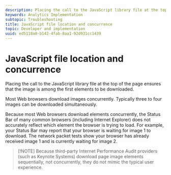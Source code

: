 ```yaml
---
description: Placing the call to the JavaScript library file at the top of the page ensures that the image is among the first elements to be downloaded.
keywords: Analytics Implementation
subtopic: Troubleshooting
title: JavaScript file location and concurrence
topic: Developer and implementation
uuid: ed5118a8-b142-4fab-8aa1-92d931cc1439
---
```


# JavaScript file location and concurrence

Placing the call to the JavaScript library file at the top of the page ensures that the image is among the first elements to be downloaded.

 Most Web browsers download images concurrently. Typically three to four images can be downloaded simultaneously.

Because most Web browsers download elements concurrently, the Status Bar of many common browsers (including Internet Explorer) does not accurately reflect which element the browser is trying to load. For example, your Status Bar may report that your browser is waiting for image 1 to download. The network packet tests show your browser has already received image 1 and is currently waiting for image 2.

> [!NOTE] Because third-party Internet Performance Audit providers (such as Keynote Systems) download page image elements sequentially, not concurrently, they do not mimic the typical user experience.

